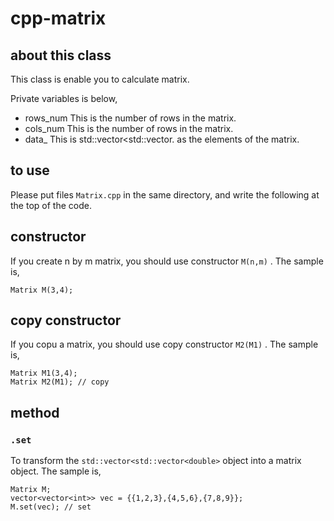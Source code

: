 # cpp-matrix

## about this class

This class is enable you to calculate matrix.

Private variables is below,

- rows_num
  This is the number of rows in the matrix.
- cols_num
  This is the number of rows in the matrix.
- data_
  This is std::vector<std::vector<double>. as the elements of the matrix. 
  
## to use 

Please put files `Matrix.cpp` in the same directory,
and write the following at the top of the code.

## constructor

If you create n by m matrix,
you should use constructor `M(n,m)` .
The sample is,

``` 
Matrix M(3,4);
```

## copy constructor

If you copu a matrix,
you should use copy constructor `M2(M1)` .
The sample is,

``` 
Matrix M1(3,4);
Matrix M2(M1); // copy
```

## method
### `.set` 
To transform the `std::vector<std::vector<double>` object into a matrix object.
The sample is,

```
Matrix M;
vector<vector<int>> vec = {{1,2,3},{4,5,6},{7,8,9}};
M.set(vec); // set
```



